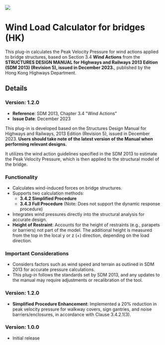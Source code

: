 ![](https://hubs.ly/Q02_mtjG0)

# Wind Load Calculator for bridges (HK)

This plug-in calculates the Peak Velocity Pressure for wind actions applied to bridge structures, based on Section 3.4 **Wind Actions** from the **STRUCTURES DESIGN MANUAL for Highways and Railways 2013 Edition (SDM 2013) (Revision 5), issued in December 2023.**, published by the Hong Kong Highways Department.

## Details

### Version: 1.2.0

- **Reference**: SDM 2013, Chapter 3.4 "Wind Actions"
- **Issue Date**: December 2023

This plug-in is developed based on the Structures Design Manual for Highways and Railways, 2013 Edition (Revision 5), issued in December 2023.
**Users should take note of the latest version of the Manual when performing relevant designs.**

It utilizes the wind action guidelines specified in the SDM 2013 to estimate the Peak Velocity Pressure, which is then applied to the structural model of the bridge.

### Functionality

- Calculates wind-induced forces on bridge structures.
- Supports two calculation methods:
  - **3.4.2 Simplified Procedure**
  - **3.4.3 Full Procedure** (Note: Does not support the dynamic response procedure)
- Integrates wind pressures directly into the structural analysis for accurate design.
- **Height of Restraint**: Accounts for the height of restraints (e.g., parapets or barriers) not part of the model. The additional height is measured from the top in the local y or z (+) direction, depending on the load direction.

### Important Considerations

- Considers factors such as wind speed and terrain as outlined in SDM 2013 for accurate pressure calculations.
- This plug-in follows the standards set by SDM 2013, and any updates to the manual may require adjustments or recalibration of the tool.

### Version: 1.2.0

- **Simplified Procedure Enhancement**: Implemented a 20% reduction in peak velocity pressure for walkway covers, sign gantries, and noise barriers/enclosures, in accordance with Clause 3.4.2.1(3).

### Version: 1.0.0

- Initial release
